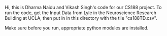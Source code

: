 Hi, this is Dharma Naidu and Vikash Singh's code for our CS188 project.
To run the code, get the Input Data from Lyle in the Neuroscience Research Building at UCLA,
then put in in this directory with the tile "cs188TD.csv".

Make sure before you run, appropriate python modules are installed.